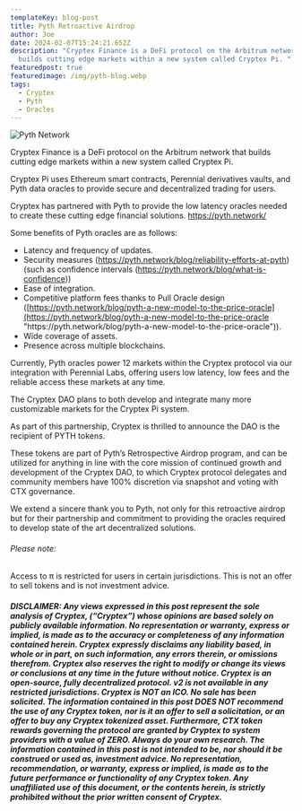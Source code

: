 ```yaml
---
templateKey: blog-post
title: Pyth Retroactive Airdrop
author: Joe
date: 2024-02-07T15:24:21.652Z
description: "Cryptex Finance is a DeFi protocol on the Arbitrum network that
  builds cutting edge markets within a new system called Cryptex Pi. "
featuredpost: true
featuredimage: /img/pyth-blog.webp
tags:
  - Cryptex
  - Pyth
  - Oracles
---
```

![Pyth Network](/img/pyth-blog.webp "Pyth Network")

Cryptex Finance is a DeFi protocol on the Arbitrum network that builds cutting edge markets within a new system called Cryptex Pi.

Cryptex Pi uses Ethereum smart contracts, Perennial derivatives vaults, and Pyth data oracles to provide secure and decentralized trading for users.

Cryptex has partnered with Pyth to provide the low latency oracles needed to create these cutting edge financial solutions. <https://pyth.network/>

Some benefits of Pyth oracles are as follows:

* Latency and frequency of updates.
* Security measures (<https://pyth.network/blog/reliability-efforts-at-pyth>) (such as confidence intervals (<https://pyth.network/blog/what-is-confidence>))
* Ease of integration.
* Competitive platform fees thanks to Pull Oracle design ([https://pyth.network/blog/pyth-a-new-model-to-the-price-oracle](https://pyth.network/blog/pyth-a-new-model-to-the-price-oracle "https\://pyth.network/blog/pyth-a-new-model-to-the-price-oracle")).
* Wide coverage of assets.
* Presence across multiple blockchains.

Currently, Pyth oracles power 12 markets within the Cryptex protocol via our integration with Perennial Labs, offering users low latency, low fees and the reliable access these markets at any time.

The Cryptex DAO plans to both develop and integrate many more customizable markets for the Cryptex Pi system.

As part of this partnership, Cryptex is thrilled to announce the DAO is the recipient of PYTH tokens.

These tokens are part of Pyth’s Retrospective Airdrop program, and can be utilized for anything in line with the core mission of continued growth and development of the Cryptex DAO, to which Cryptex protocol delegates and community members have 100% discretion via snapshot and voting with CTX governance.

We extend a sincere thank you to Pyth, not only for this retroactive airdrop but for their partnership and commitment to providing the oracles required to develop state of the art decentralized solutions.

###### Please note:

Access to π is restricted for users in certain jurisdictions.
This is not an offer to sell tokens and is not investment advice.

###### **DISCLAIMER: Any views expressed in this post represent the sole analysis of Cryptex, (“Cryptex”) whose opinions are based solely on publicly available information. No representation or warranty, express or implied, is made as to the accuracy or completeness of any information contained herein. Cryptex expressly disclaims any liability based, in whole or in part, on such information, any errors therein, or omissions therefrom. Cryptex also reserves the right to modify or change its views or conclusions at any time in the future without notice. Cryptex is an open-source, fully decentralized protocol. v2 is not available in any restricted jurisdictions. Cryptex is NOT an ICO. No sale has been solicited. The information contained in this post DOES NOT recommend the use of any Cryptex token, nor is it an offer to sell a solicitation, or an offer to buy any Cryptex tokenized asset. Furthermore, CTX token rewards governing the protocol are granted by Cryptex to system providers with a value of ZERO. Always do your own research. The information contained in this post is not intended to be, nor should it be construed or used as, investment advice. No representation, recommendation, or warranty, express or implied, is made as to the future performance or functionality of any Cryptex token. Any unaffiliated use of this document, or the contents herein, is strictly prohibited without the prior written consent of Cryptex.**